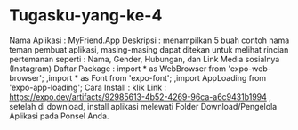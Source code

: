 # Tugasku-yang-ke-4
Nama Aplikasi : MyFriend.App
Deskripsi     : menampilkan 5 buah contoh nama teman pembuat aplikasi, masing-masing dapat ditekan untuk melihat rincian pertemanan seperti : Nama, Gender, Hubungan, dan Link Media sosialnya (Instagram)
Daftar Package : import * as WebBrowser from 'expo-web-browser'; ,import * as Font from 'expo-font'; ,import  AppLoading from 'expo-app-loading';
Cara Install  : klik Link : https://expo.dev/artifacts/92985613-4b52-4269-96ca-a6c9431b1994 , setelah di download, install aplikasi melewati Folder Download/Pengelola Aplikasi pada Ponsel Anda.
